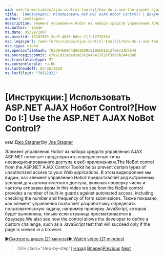 ```yaml
---
uid: web-forms/videos/ajax-control-toolkit/how-do-i-use-the-aspnet-ajax-nobot-control
title: '[Инструкции:] Использовать ASP.NET AJAX Нобот Control? | Документы Майкрософт'
author: JoeStagner
description: Элемент управления Нобот из набора средств управления AJAX ASP.NET помогает предотвратить определенные типы несанкционированного доступа к веб-приложениям. В этом видеоролике мы увидим, как...
ms.author: riande
ms.date: 05/29/2007
ms.assetid: 15282963-2ec5-4013-b6bc-f1fcf272818e
msc.legacyurl: /web-forms/videos/ajax-control-toolkit/how-do-i-use-the-aspnet-ajax-nobot-control
msc.type: video
ms.openlocfilehash: f03d94669d4d9b0089c8106b01812fe9722b6944
ms.sourcegitcommit: e7e91932a6e91a63e2e46417626f39d6b244a3ab
ms.translationtype: MT
ms.contentlocale: ru-RU
ms.lasthandoff: 03/06/2020
ms.locfileid: "78512922"
---
```

# <a name="how-do-i-use-the-aspnet-ajax-nobot-control"></a><span data-ttu-id="a6346-105">[Инструкции:] Использовать ASP.NET AJAX Нобот Control?</span><span class="sxs-lookup"><span data-stu-id="a6346-105">[How Do I:] Use the ASP.NET AJAX NoBot Control?</span></span>

<span data-ttu-id="a6346-106">кем [Джо Stagner)](https://github.com/JoeStagner)</span><span class="sxs-lookup"><span data-stu-id="a6346-106">by [Joe Stagner](https://github.com/JoeStagner)</span></span>

<span data-ttu-id="a6346-107">Элемент управления Нобот из набора средств управления AJAX ASP.NET помогает предотвратить определенные типы несанкционированного доступа к веб-приложениям.</span><span class="sxs-lookup"><span data-stu-id="a6346-107">The NoBot control from the ASP.NET AJAX Control Toolkit helps prevent certain types of unauthorized access to your Web applications.</span></span> <span data-ttu-id="a6346-108">В этом видеоролике мы видим, как элемент управления Нобот предоставляет ряд встроенных условий для автоматического доступа, включая проверку числа и частоты отправки форм.</span><span class="sxs-lookup"><span data-stu-id="a6346-108">In this video we see how the NoBot control provides a number of built-in guards against automated access, including checking the number and frequency of form submissions.</span></span> <span data-ttu-id="a6346-109">Также показано, как элемент управления позволяет разработчику определить пользовательскую задачу, например проверку JavaScript, которая будет выполнена, только если страница просматривается в браузере.</span><span class="sxs-lookup"><span data-stu-id="a6346-109">We also see how the control allows the developer to define a custom challenge, such as a JavaScript test that will succeed only if the page is viewed in a browser.</span></span>

[<span data-ttu-id="a6346-110">&#9654;Смотреть видео (21 минута)</span><span class="sxs-lookup"><span data-stu-id="a6346-110">&#9654; Watch video (21 minutes)</span></span>](https://channel9.msdn.com/Blogs/ASP-NET-Site-Videos/how-do-i-use-the-aspnet-ajax-nobot-control)

> [!div class="step-by-step"]
> <span data-ttu-id="a6346-111">[Назад](how-do-i-use-the-aspnet-ajax-mutuallyexclusive-checkbox-extender.md)
> [Вперед](how-do-i-use-the-aspnet-ajax-listsearch-extender.md)</span><span class="sxs-lookup"><span data-stu-id="a6346-111">[Previous](how-do-i-use-the-aspnet-ajax-mutuallyexclusive-checkbox-extender.md)
[Next](how-do-i-use-the-aspnet-ajax-listsearch-extender.md)</span></span>
